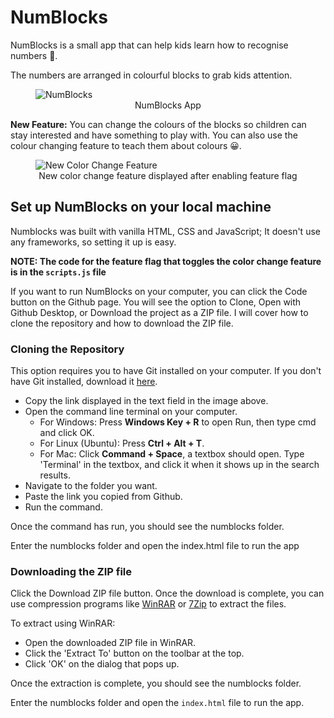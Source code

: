 # NumBlocks
NumBlocks is a small app that can help kids learn how to recognise numbers 🙂.

The numbers are arranged in colourful blocks to grab kids attention.


<figure>
<img src="https://user-images.githubusercontent.com/71462377/173886061-e559f761-2e90-418f-8ea6-a3706e4a44f6.jpg" alt="NumBlocks">
<figcaption style="text-align: center;">NumBlocks App</figcaption>	
</figure>


**New Feature:** You can change the colours of the blocks so children can stay interested and have something to play with. You can also use the colour changing feature to teach them about colours 😀.


<figure>
<img src="https://user-images.githubusercontent.com/71462377/173887199-949c4f2e-0d7b-4d03-9718-780efc6c6ba5.jpg" alt="New Color Change Feature">
<figcaption style="text-align: center;">New color change feature displayed after enabling feature flag</figcaption>	
</figure>


## Set up NumBlocks on your local machine
Numblocks was built with vanilla HTML, CSS and JavaScript; It doesn't use any frameworks, so setting it up is easy.

**NOTE: The code for the feature flag that toggles the color change feature is in the `scripts.js` file**

If you want to run NumBlocks on your computer, you can click the Code button on the Github page. You will see the option to Clone, Open with Github Desktop, or Download the project as a ZIP file. I will cover how to clone the repository and how to download the ZIP file.

### Cloning the Repository
This option requires you to have Git installed on your computer. If you don't have Git installed, download it [here](https://git-scm.com/downloads).

* Copy the link displayed in the text field in the image above.
* Open the command line terminal on your computer.
	* For Windows: Press **Windows Key + R** to open Run, then type cmd and click OK.
	* For Linux (Ubuntu): Press **Ctrl + Alt + T**.
	* For Mac: Click **Command + Space**, a textbox should open. Type 'Terminal' in the textbox, and click it when it shows up in the search results.
* Navigate to the folder you want.
* Paste the link you copied from Github.
* Run the command.

Once the command has run, you should see the numblocks folder.

Enter the numblocks folder and open the index.html file to run the app 

### Downloading the ZIP file
Click the Download ZIP file button. Once the download is complete, you can use compression programs like [WinRAR](https://www.win-rar.com) or [7Zip](https://www.7-zip.org) to extract the files.

To extract using WinRAR:
* Open the downloaded ZIP file in WinRAR.
* Click the 'Extract To' button on the toolbar at the top.
* Click 'OK' on the dialog that pops up.

Once the extraction is complete, you should see the numblocks folder.

Enter the numblocks folder and open the `index.html` file to run the app.

